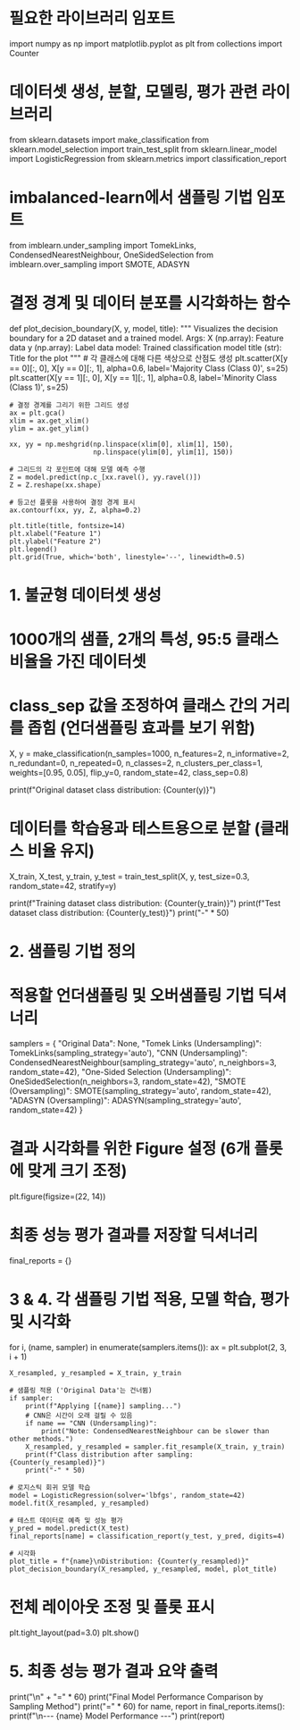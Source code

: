 # 필요한 라이브러리 임포트
import numpy as np
import matplotlib.pyplot as plt
from collections import Counter

# 데이터셋 생성, 분할, 모델링, 평가 관련 라이브러리
from sklearn.datasets import make_classification
from sklearn.model_selection import train_test_split
from sklearn.linear_model import LogisticRegression
from sklearn.metrics import classification_report

# imbalanced-learn에서 샘플링 기법 임포트
from imblearn.under_sampling import TomekLinks, CondensedNearestNeighbour, OneSidedSelection
from imblearn.over_sampling import SMOTE, ADASYN

# 결정 경계 및 데이터 분포를 시각화하는 함수
def plot_decision_boundary(X, y, model, title):
    """
    Visualizes the decision boundary for a 2D dataset and a trained model.
    Args:
        X (np.array): Feature data
        y (np.array): Label data
        model: Trained classification model
        title (str): Title for the plot
    """
    # 각 클래스에 대해 다른 색상으로 산점도 생성
    plt.scatter(X[y == 0][:, 0], X[y == 0][:, 1], alpha=0.6, label='Majority Class (Class 0)', s=25)
    plt.scatter(X[y == 1][:, 0], X[y == 1][:, 1], alpha=0.8, label='Minority Class (Class 1)', s=25)

    # 결정 경계를 그리기 위한 그리드 생성
    ax = plt.gca()
    xlim = ax.get_xlim()
    ylim = ax.get_ylim()

    xx, yy = np.meshgrid(np.linspace(xlim[0], xlim[1], 150),
                         np.linspace(ylim[0], ylim[1], 150))
    
    # 그리드의 각 포인트에 대해 모델 예측 수행
    Z = model.predict(np.c_[xx.ravel(), yy.ravel()])
    Z = Z.reshape(xx.shape)

    # 등고선 플롯을 사용하여 결정 경계 표시
    ax.contourf(xx, yy, Z, alpha=0.2)
    
    plt.title(title, fontsize=14)
    plt.xlabel("Feature 1")
    plt.ylabel("Feature 2")
    plt.legend()
    plt.grid(True, which='both', linestyle='--', linewidth=0.5)

# 1. 불균형 데이터셋 생성
# 1000개의 샘플, 2개의 특성, 95:5 클래스 비율을 가진 데이터셋
# class_sep 값을 조정하여 클래스 간의 거리를 좁힘 (언더샘플링 효과를 보기 위함)
X, y = make_classification(n_samples=1000, n_features=2, n_informative=2,
                           n_redundant=0, n_repeated=0, n_classes=2,
                           n_clusters_per_class=1, weights=[0.95, 0.05],
                           flip_y=0, random_state=42, class_sep=0.8)

print(f"Original dataset class distribution: {Counter(y)}")

# 데이터를 학습용과 테스트용으로 분할 (클래스 비율 유지)
X_train, X_test, y_train, y_test = train_test_split(X, y, test_size=0.3, random_state=42, stratify=y)

print(f"Training dataset class distribution: {Counter(y_train)}")
print(f"Test dataset class distribution: {Counter(y_test)}")
print("-" * 50)

# 2. 샘플링 기법 정의
# 적용할 언더샘플링 및 오버샘플링 기법 딕셔너리
samplers = {
    "Original Data": None,
    "Tomek Links (Undersampling)": TomekLinks(sampling_strategy='auto'),
    "CNN (Undersampling)": CondensedNearestNeighbour(sampling_strategy='auto', n_neighbors=3, random_state=42),
    "One-Sided Selection (Undersampling)": OneSidedSelection(n_neighbors=3, random_state=42),
    "SMOTE (Oversampling)": SMOTE(sampling_strategy='auto', random_state=42),
    "ADASYN (Oversampling)": ADASYN(sampling_strategy='auto', random_state=42)
}

# 결과 시각화를 위한 Figure 설정 (6개 플롯에 맞게 크기 조정)
plt.figure(figsize=(22, 14))

# 최종 성능 평가 결과를 저장할 딕셔너리
final_reports = {}

# 3 & 4. 각 샘플링 기법 적용, 모델 학습, 평가 및 시각화
for i, (name, sampler) in enumerate(samplers.items()):
    ax = plt.subplot(2, 3, i + 1)
    
    X_resampled, y_resampled = X_train, y_train
    
    # 샘플링 적용 ('Original Data'는 건너뜀)
    if sampler:
        print(f"Applying [{name}] sampling...")
        # CNN은 시간이 오래 걸릴 수 있음
        if name == "CNN (Undersampling)":
            print("Note: CondensedNearestNeighbour can be slower than other methods.")
        X_resampled, y_resampled = sampler.fit_resample(X_train, y_train)
        print(f"Class distribution after sampling: {Counter(y_resampled)}")
        print("-" * 50)
        
    # 로지스틱 회귀 모델 학습
    model = LogisticRegression(solver='lbfgs', random_state=42)
    model.fit(X_resampled, y_resampled)
    
    # 테스트 데이터로 예측 및 성능 평가
    y_pred = model.predict(X_test)
    final_reports[name] = classification_report(y_test, y_pred, digits=4)
    
    # 시각화
    plot_title = f"{name}\nDistribution: {Counter(y_resampled)}"
    plot_decision_boundary(X_resampled, y_resampled, model, plot_title)

# 전체 레이아웃 조정 및 플롯 표시
plt.tight_layout(pad=3.0)
plt.show()

# 5. 최종 성능 평가 결과 요약 출력
print("\n" + "=" * 60)
print("Final Model Performance Comparison by Sampling Method")
print("=" * 60)
for name, report in final_reports.items():
    print(f"\n--- {name} Model Performance ---")
    print(report)

